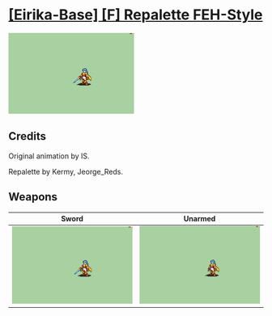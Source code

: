 # [\[Eirika-Base\] \[F\] Repalette FEH-Style](./)

<img src="./1.%20Sword/Sword_000.png" alt="[Eirika-Base] [F] Repalette FEH-Style standing" />

## Credits

Original animation by IS.

Repalette by Kermy, Jeorge_Reds.

## Weapons


|Sword |Unarmed |
|  :---: | :---: |
| <img alt="Sword animation" src="./1.%20Sword/Sword.gif" /> | <img alt="Unarmed animation" src="./8.%20Unarmed/Unarmed.gif" /> |
